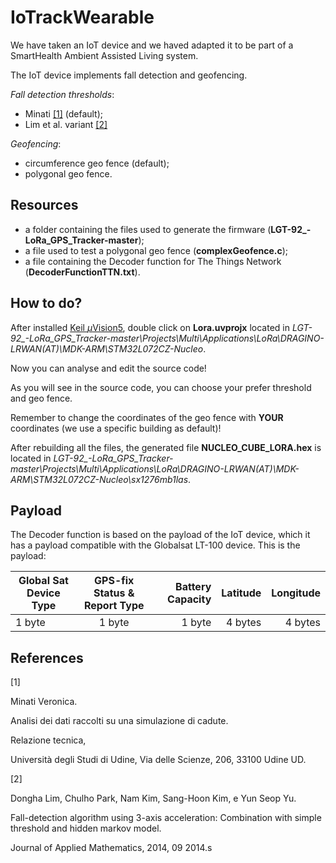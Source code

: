 # IoTrackWearable
We have taken an IoT device and we haved adapted it to be part of a SmartHealth Ambient Assisted Living system.

The IoT device implements fall detection and geofencing.

*Fall detection thresholds*:

- Minati [[1]](#1) (default);
- Lim et al. variant [[2]](#2)

*Geofencing*:

- circumference geo fence (default);
- polygonal geo fence.

## Resources
- a folder containing the files used to generate the firmware (**LGT-92_-LoRa_GPS_Tracker-master**);
- a file used to test a polygonal geo fence (**complexGeofence.c**);
- a file containing the Decoder function for The Things Network (**DecoderFunctionTTN.txt**).

## How to do?
After installed [Keil $\mu$Vision5](http://www2.keil.com/mdk5/uvision/), double click on **Lora.uvprojx** located in *LGT-92_-LoRa_GPS_Tracker-master\Projects\Multi\Applications\LoRa\DRAGINO-LRWAN(AT)\MDK-ARM\STM32L072CZ-Nucleo*. 

Now you can analyse and edit the source code!

As you will see in the source code, you can choose your prefer threshold and geo fence. 

Remember to change the coordinates of the geo fence with **YOUR** coordinates (we use a specific building as default)!

After rebuilding all the files, the generated file **NUCLEO_CUBE_LORA.hex** is located in *LGT-92_-LoRa_GPS_Tracker-master\Projects\Multi\Applications\LoRa\DRAGINO-LRWAN(AT)\MDK-ARM\STM32L072CZ-Nucleo\sx1276mb1las*.

## Payload
The Decoder function is based on the payload of the IoT device, which it has a payload compatible with the Globalsat LT-100 device.
This is the payload:

| Global Sat Device Type|      GPS-fix Status \& Report Type|   Battery Capacity|Latitude|Longitude|
|-------------|:-------------:|-------:|------:| ------:|
| 1 byte |  1 byte | 1 byte |  4 bytes | 4 bytes |


## References
<a id="1">[1]</a> 

Minati Veronica. 

Analisi dei dati raccolti su una simulazione di cadute. 

Relazione tecnica,

Università degli Studi di Udine, Via delle Scienze, 206, 33100 Udine UD.

<a id="2">[2]</a> 

Dongha Lim, Chulho Park, Nam Kim, Sang-Hoon Kim, e Yun Seop Yu. 

Fall-detection algorithm using 3-axis acceleration: Combination with simple threshold and hidden markov model. 

Journal of Applied Mathematics, 2014, 09 2014.s